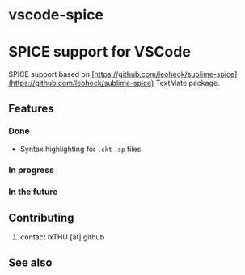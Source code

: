 # vscode-spice
# SPICE support for VSCode
SPICE support based on [https://github.com/leoheck/sublime-spice](https://github.com/leoheck/sublime-spice) TextMate package.

## Features
### Done
- Syntax highlighting for `.ckt` `.sp` files

### In progress

### In the future

## Contributing
1. contact lxTHU [at] github

## See also

